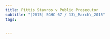 ```yaml
---
title: Pittis Stavros v Public Prosecutor 
subtitle: "[2015] SGHC 67 / 13\_March\_2015"
tags:


---
```


